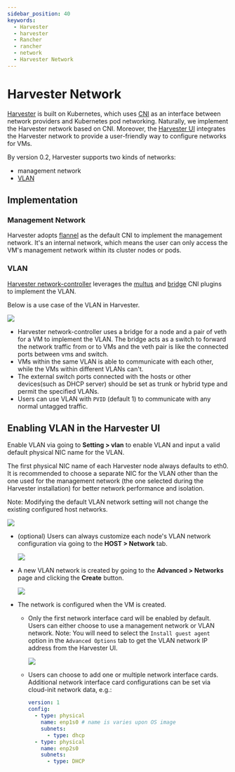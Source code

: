 ```yaml
---
sidebar_position: 40
keywords:
  - Harvester
  - harvester
  - Rancher
  - rancher
  - network
  - Harvester Network
---
```


# Harvester Network

[Harvester](https://github.com/harvester/harvester) is built on Kubernetes, which uses [CNI](https://github.com/containernetworking/cni) as an interface between network providers and Kubernetes pod networking. Naturally, we implement the Harvester network based on CNI. Moreover, the [Harvester UI](https://github.com/harvester/harvester-ui) integrates the Harvester network to provide a user-friendly way to configure networks for VMs.

By version 0.2, Harvester supports two kinds of networks:

- management network
- [VLAN](https://en.wikipedia.org/wiki/Virtual_LAN)

## Implementation

### Management Network

Harvester adopts [flannel](https://github.com/flannel-io/flannel) as the default CNI to implement the management network. It's an internal network, which means the user can only access the VM's management network within its cluster nodes or pods.

### VLAN

[Harvester network-controller](https://github.com/harvester/harvester-network-controller) leverages the [multus](https://github.com/k8snetworkplumbingwg/multus-cni) and [bridge](https://www.cni.dev/plugins/current/main/bridge/) CNI plugins to implement the VLAN.

Below is a use case of the VLAN in Harvester.

![](/assets/vlan-case.png)

- Harvester network-controller uses a bridge for a node and a pair of veth for a VM to implement the VLAN. The bridge acts as a switch to forward the network traffic from or to VMs and the veth pair is like the connected ports between vms and switch.
- VMs within the same VLAN is able to communicate with each other, while the VMs within different VLANs can't.
- The external switch ports connected with the hosts or other devices(such as DHCP server) should be set as trunk or hybrid type and permit the specified VLANs.
- Users can use VLAN with `PVID` (default 1) to communicate with any normal untagged traffic.

## Enabling VLAN in the Harvester UI

Enable VLAN via going to **Setting > vlan** to enable VLAN and input a valid default physical NIC name for the VLAN.

The first physical NIC name of each Harvester node always defaults to eth0. It is recommended to choose a separate NIC for the VLAN other than the one used for the management network (the one selected during the Harvester installation) for better network performance and isolation.

Note: Modifying the default VLAN network setting will not change the existing configured host networks.

![](/assets/enable-vlan.png)

- (optional) Users can always customize each node's VLAN network configuration via going to the **HOST > Network** tab.

  ![](/assets/node-network-configuration.png)

- A new VLAN network is created by going to the **Advanced > Networks** page and clicking the **Create** button.

  ![](/assets/create-network.png)

- The network is configured when the VM is created.

  - Only the first network interface card will be enabled by default. Users can either choose to use a management network or VLAN network. Note: You will need to select the `Install guest agent` option in the `Advanced Options` tab to get the VLAN network IP address from the Harvester UI.

    ![](/assets/vm-network-configuration.png)

  - Users can choose to add one or multiple network interface cards. Additional network interface card configurations can be set via cloud-init network data, e.g.:

    ```YAML
    version: 1
    config:
      - type: physical
        name: enp1s0 # name is varies upon OS image
        subnets:
          - type: dhcp
      - type: physical
        name: enp2s0
        subnets:
          - type: DHCP
    ```
